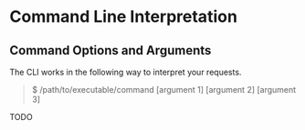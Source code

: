 # Command Line Interpretation

## Command Options and Arguments

The CLI works in the following way to interpret your requests.

> $ /path/to/executable/command [argument 1] [argument 2] [argument 3]

TODO
